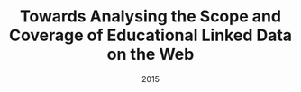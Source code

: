 ---
title: "Towards Analysing the Scope and Coverage of Educational Linked Data on the Web"
collection: publications
permalink: /publication/2015-DBLP_conf_www_TaibiFDF15
date: 2015
venue: 'Proceedings of the 24th International Conference on World Wide Web Companion, {WWW} 2015, Florence, Italy, May 18-22, 2015 - Companion Volume'
---